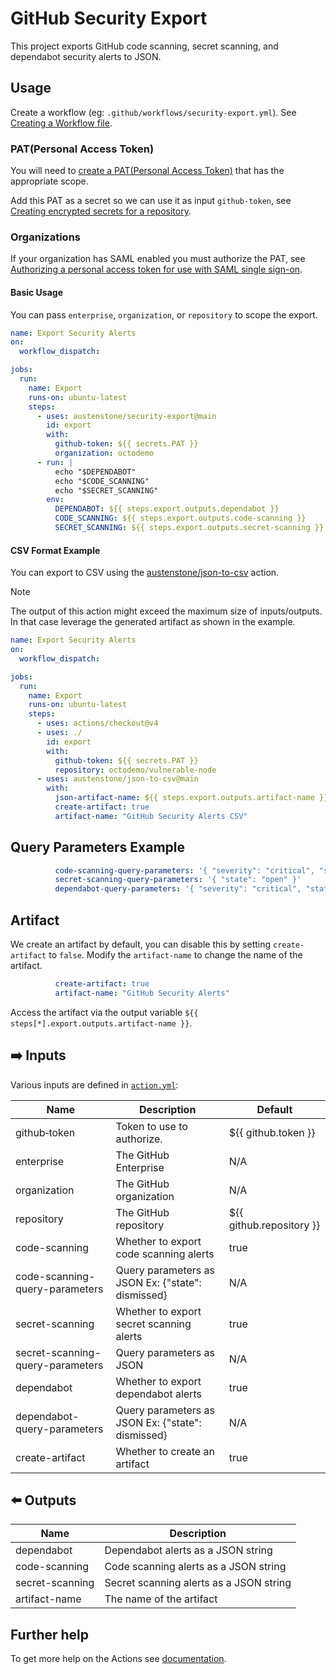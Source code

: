 # GitHub Security Export
This project exports GitHub code scanning, secret scanning, and dependabot security alerts to JSON.

## Usage
Create a workflow (eg: `.github/workflows/security-export.yml`). See [Creating a Workflow file](https://help.github.com/en/articles/configuring-a-workflow#creating-a-workflow-file).

### PAT(Personal Access Token)
You will need to [create a PAT(Personal Access Token)](https://github.com/settings/tokens/new?scopes=admin:org) that has the appropriate scope.

Add this PAT as a secret so we can use it as input `github-token`, see [Creating encrypted secrets for a repository](https://docs.github.com/en/enterprise-cloud@latest/actions/security-guides/encrypted-secrets#creating-encrypted-secrets-for-a-repository). 

### Organizations
If your organization has SAML enabled you must authorize the PAT, see [Authorizing a personal access token for use with SAML single sign-on](https://docs.github.com/en/enterprise-cloud@latest/authentication/authenticating-with-saml-single-sign-on/authorizing-a-personal-access-token-for-use-with-saml-single-sign-on).

#### Basic Usage
You can pass `enterprise`, `organization`, or `repository` to scope the export.

```yml
name: Export Security Alerts
on:
  workflow_dispatch:

jobs:
  run:
    name: Export
    runs-on: ubuntu-latest
    steps:
      - uses: austenstone/security-export@main
        id: export
        with:
          github-token: ${{ secrets.PAT }}
          organization: octodemo
      - run: |
          echo "$DEPENDABOT"
          echo "$CODE_SCANNING"
          echo "$SECRET_SCANNING"
        env:
          DEPENDABOT: ${{ steps.export.outputs.dependabot }}
          CODE_SCANNING: ${{ steps.export.outputs.code-scanning }}
          SECRET_SCANNING: ${{ steps.export.outputs.secret-scanning }}
```

#### CSV Format Example
You can export to CSV using the [austenstone/json-to-csv](https://github.com/austenstone/json-to-csv) action.

> [!NOTE]  
> The output of this action might exceed the maximum size of inputs/outputs. In that case leverage the generated artifact as shown in the example.

```yml
name: Export Security Alerts
on:
  workflow_dispatch:

jobs:
  run:
    name: Export
    runs-on: ubuntu-latest
    steps:
      - uses: actions/checkout@v4
      - uses: ./
        id: export
        with:
          github-token: ${{ secrets.PAT }}
          repository: octodemo/vulnerable-node
      - uses: austenstone/json-to-csv@main
        with:
          json-artifact-name: ${{ steps.export.outputs.artifact-name }}
          create-artifact: true
          artifact-name: "GitHub Security Alerts CSV"

```

## Query Parameters Example
```yml
          code-scanning-query-parameters: '{ "severity": "critical", "state": "open" }'
          secret-scanning-query-parameters: '{ "state": "open" }'
          dependabot-query-parameters: '{ "severity": "critical", "state": "open" }'
```

## Artifact
We create an artifact by default, you can disable this by setting `create-artifact` to `false`. Modify the `artifact-name` to change the name of the artifact.

```yml
          create-artifact: true
          artifact-name: "GitHub Security Alerts"
```

Access the artifact via the output variable `${{ steps[*].export.outputs.artifact-name }}`.

## ➡️ Inputs
Various inputs are defined in [`action.yml`](action.yml):

| Name | Description | Default |
| --- | - | - |
| github&#x2011;token | Token to use to authorize. | ${{&nbsp;github.token&nbsp;}} |
| enterprise | The GitHub Enterprise | N/A |
| organization | The GitHub organization | N/A |
| repository | The GitHub repository | ${{ github.repository }} |
| code-scanning | Whether to export code scanning alerts | true |
| code-scanning-query-parameters | Query parameters as JSON Ex: {"state": dismissed} | N/A |
| secret-scanning | Whether to export secret scanning alerts | true |
| secret-scanning-query-parameters | Query parameters as JSON | N/A |
| dependabot | Whether to export dependabot alerts | true |
| dependabot-query-parameters | Query parameters as JSON Ex: {"state": dismissed} | N/A |
| create-artifact | Whether to create an artifact | true |

## ⬅️ Outputs

| Name | Description |
| --- | --- |
| dependabot | Dependabot alerts as a JSON string |
| code-scanning | Code scanning alerts as a JSON string |
| secret-scanning | Secret scanning alerts as a JSON string |
| artifact-name | The name of the artifact |


## Further help
To get more help on the Actions see [documentation](https://docs.github.com/en/actions).
